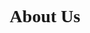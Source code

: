 <html>
<title>profile</title>
  
<body background="https://68.media.tumblr.com/86078f144ec6705b8d37b61c83853399/tumblr_odi86yMtjy1tliyzbo1_400.gif">
  </body>
<style>
 h1{
 text-align: center;
   font-family: verdana;
   font-size: 25px
    color: white;
   }
   p{
     text-align: center;
     font_family:verdana;
     font-size: 25px;
     color: white;
  }
  </style>  
  
  <body>

<h1>About Us</h1>
 <p> </p>
</html>
